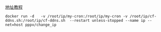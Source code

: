 

[地址教程](https://github.com/pvxx/change_ip)

```
docker run -d   -v /root/ip/my-cron:/root/ip/my-cron -v /root/ip/cf-ddns.sh:/root/ip/cf-ddns.sh  --restart unless-stopped --name ip --net=host pppv/change_ip
```

